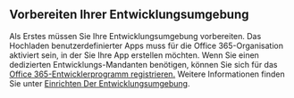 ## <a name="prepare-your-development-environment"></a>Vorbereiten Ihrer Entwicklungsumgebung

Als Erstes müssen Sie Ihre Entwicklungsumgebung vorbereiten. Das Hochladen benutzerdefinierter Apps muss für die Office 365-Organisation aktiviert sein, in der Sie Ihre App erstellen möchten. Wenn Sie einen dedizierten Entwicklungs-Mandanten benötigen, können Sie sich für das [Office 365-Entwicklerprogramm registrieren.](https://developer.microsoft.com/office/dev-program) Weitere Informationen finden Sie unter [Einrichten Der Entwicklungsumgebung](~/concepts/build-and-test/prepare-your-o365-tenant.md).